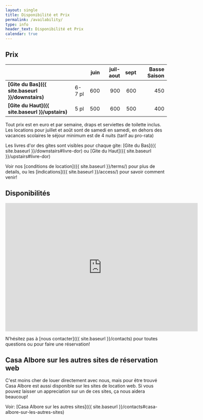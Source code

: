 ```yaml
---
layout: single
title: Disponibilité et Prix
permalink: /availability/
type: info
header_text: Disponibilité et Prix
calendar: true
---
```

## Prix

|                                                   |           | **juin** | **juil-aout** | **sept** | **Basse Saison** |
|------------------------------|------|------:|------:|------:|------:|
| **[Gite du Bas]({{ site.baseurl }}/downstairs)**  | 6-7 pl | 600 | 900 | 600  | 450 |
| **[Gite du Haut]({{ site.baseurl }}/upstairs)**   | 5 pl   | 500 | 600 | 500  | 400 |

Tout prix est en euro et par semaine, draps et serviettes de toilette inclus. Les locations pour juillet et août sont de samedi
en samedi, en dehors des vacances scolaires le séjour minimum est de 4 nuits (tarif au pro-rata)

Les livres d'or des gites sont visibles pour chaque gite: [Gite du Bas]({{ site.baseurl }}/downstairs#livre-dor) ou [Gite du Haut]({{ site.baseurl }}/upstairs#livre-dor)

Voir nos [conditions de location]({{ site.baseurl }}/terms/) pour plus de details, ou
les [indications]({{ site.baseurl }}/access/) pour savoir comment venir!

## Disponibilités

<iframe src="https://calendar.google.com/calendar/embed?hl=fr&showTitle=0&amp;showPrint=0&amp;showTabs=0&amp;showCalendars=0&amp;showTz=0&amp;height=400&amp;wkst=7&amp;bgcolor=%23FFFFFF&amp;src=5ft6ui85k9id8dueqpefm7d138%40group.calendar.google.com&amp;color=%232F6213&amp;src=h0cl2pufaic02ubqj1cdlr9ur0%40group.calendar.google.com&amp;color=%23711616&amp;src=5gfi0a2715ff51gc75ke8ce4c0%40group.calendar.google.com&amp;color=%232F6213&amp;src=64f2d319jcgv1grt6ae2h3erqg%40group.calendar.google.com&amp;color=%23711616&amp;ctz=Europe%2FParis" style="border-width:0" width="600" height="400" frameborder="0" scrolling="no"></iframe>

N’hésitez pas à [nous contacter]({{ site.baseurl }}/contacts) pour toutes questions ou pour faire une réservation!

## Casa Albore sur les autres sites de réservation web

C'est moins cher de louer directement avec nous, mais pour être trouvé
Casa Albore est aussi disponible sur les sites de location web. Si
vous pouvez laisser un appreciation sur un de ces sites, ça nous
aidera beaucoup!

Voir: [Casa Albore sur les autres sites]({{ site.baseurl }}/contacts#casa-albore-sur-les-autres-sites)
